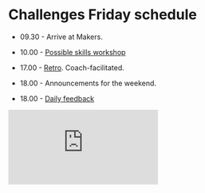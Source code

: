 # Challenges Friday schedule

- 09.30 - Arrive at Makers.
- 10.00 - [Possible skills workshop](../../pills/learning_at_makers.md#skills-workshops)

- 17.00 - [Retro](https://github.com/makersacademy/course/blob/master/pills/student_retrospective.md). Coach-facilitated.
- 18.00 - Announcements for the weekend.
- 18.00 - [Daily feedback](../../pills/learning_at_makers.md#daily-feedback)


![Tracking pixel](https://githubanalytics.herokuapp.com/course/sequence/apprenticeship/challenges_friday_schedule.md)
